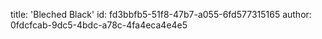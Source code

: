 title: 'Bleched Black'
id: fd3bbfb5-51f8-47b7-a055-6fd577315165
author: 0fdcfcab-9dc5-4bdc-a78c-4fa4eca4e4e5
